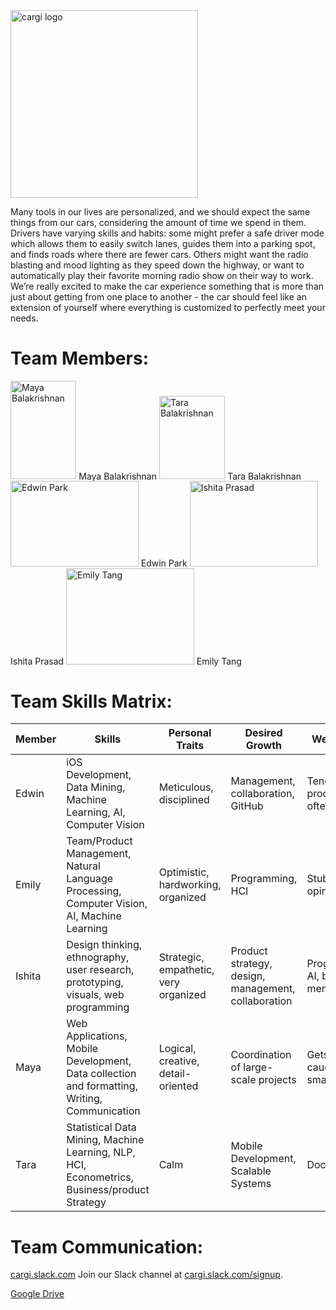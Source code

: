 <!--# ![CS210](http://i.imgur.com/WdBU7U5.png (784b) ) | Cargi-->
<img src="http://i.imgur.com/Tyx3dLj.png" alt="cargi logo" width="300">
<!--<img src="http://i.imgur.com/jHcoBgU.png" alt="cargi logo" width="300">-->

Many tools in our lives are personalized, and we should expect the same things from our cars, considering the amount of time we spend in them. Drivers have varying skills and habits: some might prefer a safe driver mode which allows them to easily switch lanes, guides them into a parking spot, and finds roads where there are fewer cars.  Others might want the radio blasting and mood lighting as they speed down the highway, or want to automatically play their favorite morning radio show on their way to work. We’re really excited to make the car experience something that is more than just about getting from one place to another - the car should feel like an extension of yourself where everything is customized to perfectly meet your needs.

# Team Members: 
<img src="http://i.imgur.com/2IXwdq9.jpg" alt="Maya Balakrishnan" width="105.3" height="157.5"> 
Maya Balakrishnan 

<img src="http://i.imgur.com/VhFoQUj.jpg" alt="Tara Balakrishnan" width="105.3" height="133"> 
Tara Balakrishnan 

<img src="http://i.imgur.com/TyXkgi0.jpg" alt="Edwin Park" width="204.8" height="136.5"> 
Edwin Park 

<img src="http://i.imgur.com/hlSI4zx.jpg" alt="Ishita Prasad" width="204.8" height="136.5"> 
Ishita Prasad 

<img src="http://i.imgur.com/BE2CmbR.jpg" alt="Emily Tang" width="204.8" height="153.6"> 
Emily Tang 

# Team Skills Matrix:

Member | Skills | Personal Traits | Desired Growth | Weaknesses | Hat
--- | --- | --- | --- | --- | ---
Edwin | iOS Development, Data Mining, Machine Learning, AI, Computer Vision | Meticulous, disciplined | Management, collaboration, GitHub | Tends to procrastinate often | Blue Hat
Emily | Team/Product Management, Natural Language Processing, Computer Vision, AI, Machine Learning | Optimistic, hardworking, organized | Programming, HCI | Stubborn and opinionated | Yellow Hat
Ishita | Design thinking, ethnography, user research, prototyping, visuals, web programming | Strategic, empathetic, very organized  | Product strategy, design, management, collaboration | Programming, AI, bad memory | Black Hat
Maya | Web Applications, Mobile Development, Data collection and formatting, Writing, Communication  | Logical, creative, detail-oriented | Coordination of large-scale projects | Gets too caught up in small details | Green Hat
Tara | Statistical Data Mining, Machine Learning, NLP, HCI, Econometrics, Business/product Strategy | Calm |  Mobile Development, Scalable Systems | Documentation | White Hat



# Team Communication:
[cargi.slack.com](https://cargi.slack.com)
Join our Slack channel at [cargi.slack.com/signup](http://cargi.slack.com/signup).

[Google Drive](https://drive.google.com/folderview?id=0B9Jtns7w2L8rdUNzOF9tZWF4MjQ&usp=sharing)



